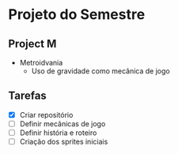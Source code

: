 # Projeto do Semestre

## Project M
* Metroidvania
  * Uso de gravidade como mecânica de jogo
  
## Tarefas
- [x] Criar repositório
- [ ] Definir mecânicas de jogo
- [ ] Definir história e roteiro
- [ ] Criação dos sprites iniciais
